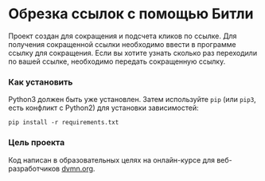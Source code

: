 # Обрезка ссылок с помощью Битли

Проект создан для сокращения и подсчета кликов по ссылке. Для получения сокращенной ссылки необходимо ввести в программе ссылку для сокращения. Если вы хотите узнать сколько раз переходили по вашей ссылке, необходимо передать сокращенную ссылку.

### Как установить

Python3 должен быть уже установлен. 
Затем используйте `pip` (или `pip3`, есть конфликт с Python2) для установки зависимостей:
```
pip install -r requirements.txt
```

### Цель проекта

Код написан в образовательных целях на онлайн-курсе для веб-разработчиков [dvmn.org](https://dvmn.org/).